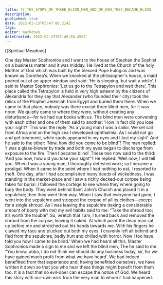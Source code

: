 ```yaml
---
title: 77_THE_STORY_OF_THREE_BLIND_MEN_AND_OF_HOW_THEY_BECAME_BLIND
description: 
published: true
date: 2022-02-23T05:47:00.214Z
tags: 
editor: markdown
dateCreated: 2022-02-23T05:46:58.450Z
---
```


[[Spiritual Meadow]]
 
One day Master Sophronios and I went to the house of Stephan the Sophist on a business matter and it was midday. He lived at the Church of the holy Mother of God which was built by the blessed Pope Eulogios and was known as Dorothea’s. When we knocked at the philosopher's house, a maid peered out of an upper window and said: ‘He is sleeping, but wait a while’. I said to Master Sophronios: ‘Let us go to the Tetrapylon and wait there’, This place called the Tetrapylon is held in very high esteem by the citizens of Alexandria for they say that Alexander (who founded their city) took the relics of the Prophet Jeremiah from Egypt and buried them there. When we came to that place, nobody was there except three blind men, for it was noon. We quietly came to where they were, without creating any disturbance—for we had our books with us. The blind men were conversing with each other and one of them said to another: ‘How in fact did you lose your sight?’ This was the reply: ‘As a young man I was a sailor. We set sail from Africa and on the high sea I developed ophthalmia. As I could not go and get treatment, white spots appeared in my eyes and I lost my sight’. And he said to the other: ‘Now, how did you come to be blind’? The man replied: ‘I was a glass-blower by trade and both my eyes began to discharge from exposure to the fire. Then I became blind’. These two now said to the third: ‘And you now, how did you lose your sight”? He replied: ‘Well now, I will tell you. When I was a young man, I thoroughly detested work; so I became a prodigal. When it came to the point where I had nothing to eat, I resorted to theft. One day, after I had accomplished many deeds of wickedness, I was standing in the market-place and I saw a richly decked-out corpse being taken for burial. I followed the cortége to see where they where going to bury the body. They went behind Saint John’s Church and placed it in a sepulchre; then they went their way. When I saw that everyone had gone, I went into the sepulchre and stripped the corpse of all its clothes—except for a single shroud. As I was leaving the sepulchre (taking a considerable amount of booty with me) my evil habits said to me: “Take the shroud too; it’s worth the trouble”, So, wretch that I am, I turned back and removed the shroud from the corpse, leaving it naked. At which point the dead man sat up before me and stretched out his hands towards me. With his fingers he clawed my face and plucked out both my eyes. I cravenly left all behind and fled from the sepulchre, badly hurt and chilled with horror. Now I too have told you how I came to be blind.’ When we had heard all this, Master Sophronios made a sign to me and we left the blind men, The he said to me: "You know, abba, I do not think we should do any business today, sir, for we have gained much profit from what we have heard’. We had indeed benefitted from that experience and, having benefitted ourselves, we have written it down so that you who hear these things might benefit from them too. It is a faot that no evil-doer can escape the notice of God. We heard this story with our-own ears from the very man to whom it had happened. 
